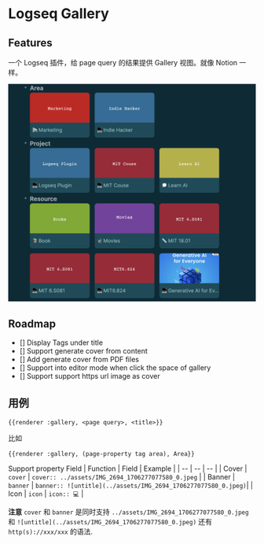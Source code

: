 # Logseq Gallery

## Features
一个 Logseq 插件，给 page query 的结果提供 Gallery 视图。就像 Notion 一样。

![](./imgs/screenshot-1.png)

## Roadmap
- [] Display Tags under title
- [] Support generate cover from content
- [] Add generate cover from PDF files
- [] Support into editor mode when click the space of gallery
- [] Support support https url image as cover

## 用例
```
{{renderer :gallery, <page query>, <title>}}
```
比如
```
{{renderer :gallery, (page-property tag area), Area}}
```

Support property Field
| Function | Field | Example |
| -- | -- | -- |
| Cover | `cover` | `cover:: ../assets/IMG_2694_1706277077580_0.jpeg`  |
| Banner | `banner` | `banner:: ![untitle](../assets/IMG_2694_1706277077580_0.jpeg)`|
| Icon | `icon` | `icon:: 💻` |  

**注意**
`cover` 和 `banner` 是同时支持 `../assets/IMG_2694_1706277077580_0.jpeg` 和 `![untitle](../assets/IMG_2694_1706277077580_0.jpeg)` 还有 `http(s)://xxx/xxx` 的语法.
